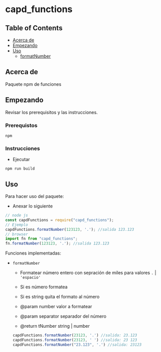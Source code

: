 # capd_functions

## Table of Contents

- [Acerca de](#about)
- [Empezando](#getting_started)
- [Uso](#usage)
    - [formatNumber](#formatNumber)

## Acerca de <a name = "about"></a>
Paquete npm de funciones

## Empezando <a name = "getting_started"></a>
Revisar los prerequisitos y las instrucciones.

### Prerequistos
```shell
npm
```

### Instrucciones
- Ejecutar 
```shell
npm run build
```

## Uso <a name = "usage"></a>

Para hacer uso del paquete: 

- Anexar lo siguiente
```js
// node js
const capdFunctions = require("capd_functions");
// Ejemplo
capdFunctions.formatNumber(123123, '.'); //salida 123.123
// browser
import fn from "capd_functions";
fn.formatNumber(123123, '.'); //salida 123.123
```

Funciones implementadas: 

-   `formatNumber` <a name="formatNumber"></a>  
    * Formatear número entero con sepración de miles para valores `.` | `'espacio'`
    * Si es número formatea
    * Si es string quita el formato al número 
    
    * @param number valor a formatear 
    * @param separator separador del número
    * @return tNumber string | number
    
    ```js
    capdFunctions.formatNumber(23123, '.') //salida: 23.123
    capdFunctions.formatNumber(23123, ' ') //salida: 23 123
    capdFunctions.formatNumber("23.123", '.') //salida: 23123
    ```
